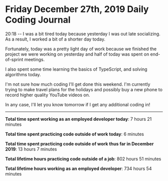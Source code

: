 # Friday December 27th, 2019 Daily Coding Journal

20:18 -- I was a bit tired today because yesterday I was out late socializing. As a result, I worked a bit of a shorter day today.

Fortunately, today was a pretty light day of work because we finished the project we were working on yesterday and half of today was spent on end-of-sprint meetings.

I also spent some time learning the basics of TypeScript, and solving algorithms today.

I'm not sure how much coding I'll get done this weekend. I'm currently trying to make travel plans for the holidays and possibly buy a new phone to record higher quality YouTube videos on.

In any case, I'll let you know tomorrow if I get any additional coding in!
___
**Total time spent working as an employed developer today**: 7 hours 21 minutes

**Total time spent practicing code outside of work today**: 6 minutes

**Total time spent practicing code outside of work thus far in December 2019**: 13 hours 7 minutes

**Total lifetime hours practicing code outside of a job**: 802 hours 51 minutes

**Total lifetime hours working as an employed developer**: 734 hours 54 minutes